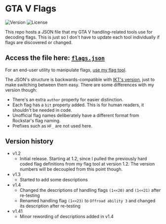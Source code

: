 # GTA V Flags
![Version](https://img.shields.io/badge/Version-1.41-green.svg) ![License](https://img.shields.io/badge/License-MIT-blue.svg)

This repo hosts a JSON file that my GTA V handling-related tools use for decoding flags. This is just so I don't have to update each tool individually if flags are discovered or changed.

## Access the file here: [`flags.json`](https://raw.githubusercontent.com/adam10603/GTAVFlags/main/flags.json)

For an end-user utility to manipulate flags, [use my flag tool](https://github.com/adam10603/GTA5VehicleFlagTool).

The JSON's structure is backwards-compatible with [IKT's version](https://github.com/E66666666/GTAVHandlingInfo), just to make switching between them easy. There are some differences with my version though:
* There's an extra `author` property for easier distinction.
* Each flag has a `bit` property added. This is for human readers, it shouldn't be needed in code.
* Unofficial flag names deliberately have a different format from Rockstar's flag naming.
* Prefixes such as `HF_` are not used here.

## Version history

* v1.2
  * Initial release. Starting at 1.2, since I pulled the previously hard coded flag definitions from my flag tool at version 1.2. The version numbers will be decoupled from this point though.
* v1.3
  * Started to add some descriptions
* v1.4
  * Changed the descriptions of handling flags `(1<<20)` and `(1<<21)` after re-testing
  * Renamed handling flag `(1<<23)` to `Offroad ability 3` and changed its description after re-testing
* v1.41
  * Minor rewording of descriptions added in v1.4